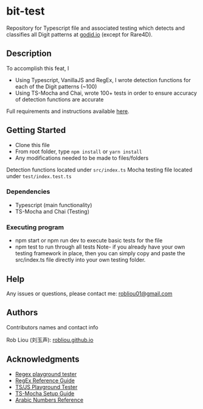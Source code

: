 # bit-test

Repository for Typescript file and associated testing which detects and classifies all Digit patterns at [godid.io](godid.io) (except for Rare4D).

## Description

To accomplish this feat, I
* Using Typescript, VanillaJS and RegEx, I wrote detection functions for each of the Digit patterns  (~100)
* Using TS-Mocha and Chai, wrote 100+ tests in order to ensure accuracy of detection functions are accurate

Full requirements and instructions available [here](https://gist.github.com/renzholy/f857b464518e0cf97549a3aee141bd74).


## Getting Started

* Clone this file
* From root folder, type ``npm install`` or ``yarn install``
* Any modifications needed to be made to files/folders

Detection functions located under `src/index.ts`
Mocha testing file located under `test/index.test.ts`

### Dependencies

* Typescript (main functionality)
* TS-Mocha and Chai (Testing)

### Executing program

* npm start or npm run dev to execute basic tests for the file
* npm test to run through all tests
Note- if you already have your own testing framework in place, then you can simply copy and paste the src/index.ts file directly into your own testing folder. 

## Help

Any issues or questions, please contact me: robliou01@gmail.com

## Authors

Contributors names and contact info

Rob Liou (刘玉声): [robliou.github.io](robliou.github.io)

## Acknowledgments

* [Regex playground tester](https://regex101.com/)
* [RegEx Reference Guide](https://www.freecodecamp.org/news/regular-expressions-for-beginners/)
* [TS/JS Playground Tester](https://leetcode.com/playground/new/empty)
* [TS-Mocha Setup Guide](https://www.npmjs.com/package/ts-mocha)
* [Arabic Numbers Reference](https://stackoverflow.com/questions/29729391/regular-expression-arabic-characters-and-numbers-only)
